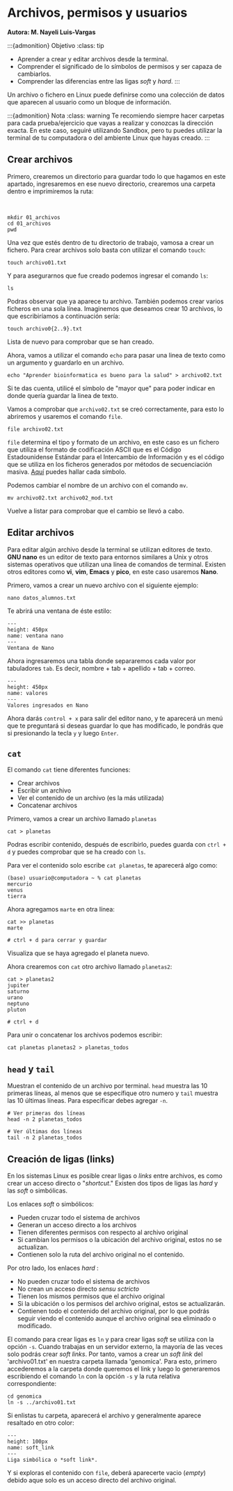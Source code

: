 # Archivos, permisos y usuarios
**Autora: M. Nayeli Luis-Vargas**

:::{admonition} Objetivo
:class: tip
* Aprender a crear y editar archivos desde la terminal.
* Comprender el significado de lo símbolos de permisos y ser capaza de cambiarlos.
* Comprender las diferencias entre las ligas *soft* y *hard*.
:::

Un archivo o fichero  en Linux puede definirse como una colección de datos que aparecen al usuario como un bloque de información.

:::{admonition} Nota
:class: warning
Te recomiendo siempre hacer carpetas para cada prueba/ejercicio que vayas a realizar y conozcas la dirección exacta. En este caso, seguiré utilizando Sandbox, pero tu puedes utilizar la terminal de tu computadora o del ambiente Linux que hayas creado.
:::


## Crear archivos

Primero, crearemos un directorio para guardar todo lo que hagamos en este apartado, ingresaremos en ese nuevo directorio, crearemos una carpeta dentro e imprimiremos la ruta:

<br>

```{code-block} bash
mkdir 01_archivos
cd 01_archivos
pwd
```

Una vez que estés dentro de tu directorio de trabajo, vamosa a crear un fichero. Para crear archivos solo basta con utilizar el comando `touch`:


```{code-block} bash
touch archivo01.txt
```

Y para asegurarnos que fue creado podemos ingresar el comando `ls`:

```{code-block} bash
ls
```

Podras observar que ya aparece tu archivo. También podemos crear varios ficheros en una sola línea. Imaginemos que deseamos crear 10 archivos, lo que escribiríamos a continuación sería:


```{code-block} bash
touch archivo0{2..9}.txt
```

Lista de nuevo para comprobar que se han creado.

Ahora, vamos a utilizar el comando `echo` para pasar una linea de texto como un argumento y guardarlo en un archivo.


```{code-block} bash
echo "Aprender bioinformatica es bueno para la salud" > archivo02.txt
```

Si te das cuenta, utilicé el símbolo de "mayor que" para poder indicar en donde quería guardar la linea de texto.

Vamos a comprobar que `archivo02.txt` se creó correctamente, para esto lo abriremos y usaremos el comando `file`.

```{code-block} bash
file archivo02.txt
```

`file` determina el tipo y formato de un archivo, en este caso es un fichero que utiliza el formato de codificación ASCII que es el Código Estadounidense Estándar para el Intercambio de Información y es el código que se utiliza en los ficheros generados por métodos de secuenciación masiva. <a href = "https://elcodigoascii.com.ar/">Aquí</a> puedes hallar cada símbolo.

Podemos cambiar el nombre de un archivo con el comando `mv`.


```{code-block} bash
mv archivo02.txt archivo02_mod.txt
```

Vuelve a listar para comprobar que el cambio se llevó a cabo.

## Editar archivos
Para editar algún archivo desde la terminal se utilizan editores de texto. **GNU nano** es un editor de texto para entornos similares a Unix y otros sistemas operativos que utilizan una línea de comandos de terminal. Existen otros editores como **vi**, **vim**, **Emacs** y **pico**, en este caso usaremos **Nano**.

Primero, vamos a crear un nuevo archivo con el siguiente ejemplo:


```{code-block} bash
nano datos_alumnos.txt
```

Te abrirá una ventana de éste estilo:

```{figure} ../img/04_archivos/nano.png
---
height: 450px
name: ventana nano
---
Ventana de Nano
```

Ahora ingresaremos una tabla donde separaremos cada valor por tabuladores `tab`. Es decir, nombre + tab + apellido + tab + correo.

```{figure} images/04_archivos/01.png
---
height: 450px
name: valores
---
Valores ingresados en Nano
```

Ahora darás `control + x` para salir del editor nano, y te aparecerá un menú que te preguntará si deseas guardar lo que has modificado, le pondrás que si presionando la tecla `y` y luego `Enter`.


## `cat`

El comando `cat` tiene diferentes funciones: 

* Crear archivos
* Escribir un archivo
* Ver el contenido de un archivo (es la más utilizada)
* Concatenar archivos

Primero, vamos a crear un archivo llamado `planetas`

```
cat > planetas
```
Podras escribir contenido, después de escribirlo, puedes guarda con `ctrl + d` y puedes comprobar que se ha creado con `ls`. 

Para ver el contenido solo escribe `cat planetas`, te aparecerá algo como:

```
(base) usuario@computadora ~ % cat planetas
mercurio
venus
tierra
```

Ahora agregamos `marte` en otra línea: 

```
cat >> planetas
marte

# ctrl + d para cerrar y guardar
```
Visualiza que se haya agregado el planeta nuevo. 

Ahora crearemos con `cat` otro archivo llamado `planetas2`: 

```
cat > planetas2
jupiter
saturno
urano
neptuno
pluton

# ctrl + d
```

Para unir o concatenar los archivos podemos escribir: 

```
cat planetas planetas2 > planetas_todos
```

## `head` y `tail`

Muestran el contenido de un archivo por terminal. `head` muestra las 10 primeras líneas, al menos que se específique otro numero y `tail` muestra las 10 últimas líneas. Para especificar debes agregar `-n`.

```
# Ver primeras dos líneas
head -n 2 planetas_todos

# Ver últimas dos líneas
tail -n 2 planetas_todos
```

## Creación de ligas (links)

En los sistemas Linux es posible crear ligas o *links* entre archivos, es como crear un acceso directo o "*shortcut*." Existen dos tipos de ligas las *hard* y las *soft* o simbólicas.

Los enlaces *soft* o simbólicos:
* Pueden cruzar todo el sistema de archivos
* Generan un acceso directo a los archivos
* Tienen diferentes permisos con respecto al archivo original
* Si cambian los permisos o la ubicación del archivo original, estos no se actualizan.
* Contienen solo la ruta del archivo original no el contenido.

Por otro lado, los enlaces *hard* :
* No pueden cruzar todo el sistema de archivos
* No crean un acceso directo *sensu sctricto*
* Tienen los mismos permisos que el archivo original
* Si la ubicación o los permisos del archivo original, estos se actualizarán.
* Contienen todo el contenido del archivo original, por lo que podrás seguir viendo el contenido aunque el archivo original sea eliminado o modificado.


El comando para crear ligas es `ln` y para crear ligas *soft* se utiliza con la opción `-s`.  Cuando trabajas en un servidor externo, la mayoría de las veces solo podrás crear *soft links*. Por tanto, vamos a crear un *soft link* del 'archivo01.txt' en nuestra carpeta llamada 'genomica'. Para esto, primero accederemos a la carpeta donde queremos el link y luego lo generaremos escribiendo el comando `ln` con la opción `-s` y la ruta relativa correspondiente:

```{code-block} bash
cd genomica
ln -s ../archivo01.txt
```
Si enlistas tu carpeta, aparecerá el archivo y generalmente aparece resaltado en otro color:

```{figure} ../img/04_archivos/soft_link.png
---
height: 100px
name: soft_link
---
Liga simbólica o *soft link*.
```

Y si exploras el contenido con `file`, deberá aparecerte vacio (*empty*) debido aque solo es un acceso directo del archivo original.

